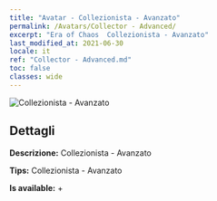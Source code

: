 ```yaml
---
title: "Avatar - Collezionista - Avanzato"
permalink: /Avatars/Collector - Advanced/
excerpt: "Era of Chaos  Collezionista - Avanzato"
last_modified_at: 2021-06-30
locale: it
ref: "Collector - Advanced.md"
toc: false
classes: wide
---
```

 ![Collezionista - Avanzato](/images/a/avatarFrame_72.png)

## Dettagli

 **Descrizione:** Collezionista - Avanzato 

 **Tips:** Collezionista - Avanzato 

 **Is available:**  + 

